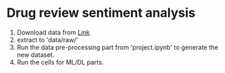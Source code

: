 # Drug review sentiment analysis

1. Download data from [Link](https://archive.ics.uci.edu/ml/datasets/Drug+Review+Dataset+%28Drugs.com%29)
2. extract to 'data/raw/'
3. Run the data pre-processing part from 'project.ipynb' to generate the new dataset.
4. Run the cells for ML/DL parts.